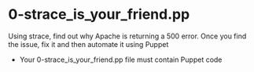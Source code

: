 # 0-strace_is_your_friend.pp
Using strace, find out why Apache is returning a 500 error. Once you find the issue, fix it and then automate it using Puppet
- Your 0-strace_is_your_friend.pp file must contain Puppet code
